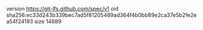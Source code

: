 version https://git-lfs.github.com/spec/v1
oid sha256:ec33d243b339bec7ad5f81205489ad364f4b0bb89e2ca37e5b2fe2ea54f24193
size 14889
